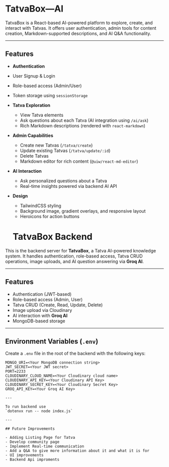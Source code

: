 # TatvaBox—AI

TatvaBox is a React-based AI-powered platform to explore, create, and interact with Tatvas. It offers user authentication, admin tools for content creation, Markdown-supported descriptions, and AI Q&A functionality.

---

## Features

-  **Authentication**
  - User Signup & Login
  - Role-based access (Admin/User)
  - Token storage using `sessionStorage`

- **Tatva Exploration**
  - View Tatva elements
  - Ask questions about each Tatva (AI integration using `/ai/ask`)
  - Rich Markdown descriptions (rendered with `react-markdown`)

- **Admin Capabilities**
  - Create new Tatvas (`/tatva/create`)
  - Update existing Tatvas (`/tatva/update/:id`)
  - Delete Tatvas
  - Markdown editor for rich content (`@uiw/react-md-editor`)

- **AI Interaction**
  - Ask personalized questions about a Tatva
  - Real-time insights powered via backend AI API

- **Design**
  - TailwindCSS styling
  - Background image, gradient overlays, and responsive layout
  - Heroicons for action buttons

  # TatvaBox Backend

This is the backend server for **TatvaBox**, a Tatva AI-powered knowledge system. It handles authentication, role-based access, Tatva CRUD operations, image uploads, and AI question answering via **Groq AI**.

---

## Features

-  Authentication (JWT-based)
- Role-based access (Admin, User)
- Tatva CRUD (Create, Read, Update, Delete)
- Image upload via Cloudinary
- AI interaction with **Groq AI**
- MongoDB-based storage

---

##  Environment Variables (`.env`)

Create a `.env` file in the root of the backend with the following keys:

```env
MONGO_URI=<Your MongoDB connection string>
JWT_SECRET=<Your JWT secret>
PORT=2233
CLOUDINARY_CLOUD_NAME=<Your Cloudinary cloud name>
CLOUDINARY_API_KEY=<Your Cloudinary API Key>
CLOUDINARY_SECRET_KEY=<Your Cloudinary Secret Key>
GROQ_API_KEY=<Your Groq AI Key>

---

To run backend use 
`dotenvx run -- node index.js`

---

## Future Improvements 

- Adding Listing Page for Tatva
- Develop community page 
- Implement Real-time communication 
- Add a Q&A to give more information about it and what it is for
- UI improvements
- Backend Api improments 